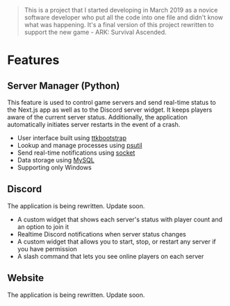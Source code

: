 > This is a project that I started developing in March 2019 as a novice software developer who put all the code into one file and didn't know what was happening. It's a final version of this project rewritten to support the new game - ARK: Survival Ascended.

# Features

## Server Manager (Python)

This feature is used to control game servers and send real-time status to the Next.js app as well as to the Discord server widget. It keeps players aware of the current server status. Additionally, the application automatically initiates server restarts in the event of a crash.

-   User interface built using [ttkbootstrap](https://ttkbootstrap.readthedocs.io/en/latest/)
-   Lookup and manage processes using [psutil](https://pypi.org/project/psutil/)
-   Send real-time notifications using [socket](https://docs.python.org/3/library/socket.html)
-   Data storage using [MySQL](https://pypi.org/project/mysql-connector-python/)
-   Supporting only Windows

## Discord

The application is being rewritten. Update soon.

-   A custom widget that shows each server's status with player count and an option to join it
-   Realtime Discord notifications when server status changes
-   A custom widget that allows you to start, stop, or restart any server if you have permission
-   A slash command that lets you see online players on each server

## Website

The application is being rewritten. Update soon.
